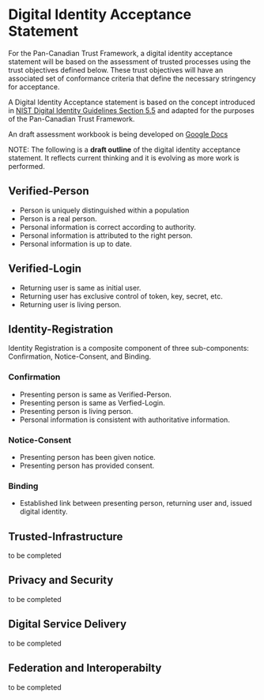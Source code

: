# Digital Identity Acceptance Statement

For the Pan-Canadian Trust Framework, a digital identity acceptance statement will be based on the assessment of trusted processes using the trust objectives defined below. These trust objectives will have an associated set of conformance criteria that define the necessary stringency for acceptance.

A Digital Identity Acceptance statement is based on the concept introduced in [NIST Digital Identity Guidelines Section 5.5](https://pages.nist.gov/800-63-3/sp800-63-3.html#daps) and adapted for the purposes of the Pan-Canadian Trust Framework.

An draft assessment workbook is being developed on [Google Docs](https://docs.google.com/document/d/1tYWZN9_Z1TacDSojZSSLt8r6JoWvqw5bKNTR85FhIJA/edit?usp=sharing)

NOTE: The following is a **draft outline** of the digital identity acceptance statement. It reflects current thinking and it is evolving as more work is performed.

## Verified-Person

  * Person is uniquely distinguished within a population
  * Person is a real person.
  * Personal information is correct according to authority.
  * Personal information is attributed to the right person.
  * Personal information is up to date.

## Verified-Login

  * Returning user is same as initial user.
  * Returning user has exclusive control of token, key, secret, etc.
  * Returning user is living person.

## Identity-Registration
Identity Registration is a composite component of three sub-components: Confirmation, Notice-Consent, and Binding.

### Confirmation

  * Presenting person is same as Verified-Person.
  * Presenting person is same as Verfied-Login.
  * Presenting person is living person.
  * Personal information is consistent with authoritative information.

### Notice-Consent

  * Presenting person has been given notice.
  * Presenting person has provided consent.

### Binding

   * Established link between presenting person, returning user and, issued digital identity.

## Trusted-Infrastructure
to be completed

## Privacy and Security
to be completed

## Digital Service Delivery
to be completed

## Federation and Interoperabilty
to be completed
